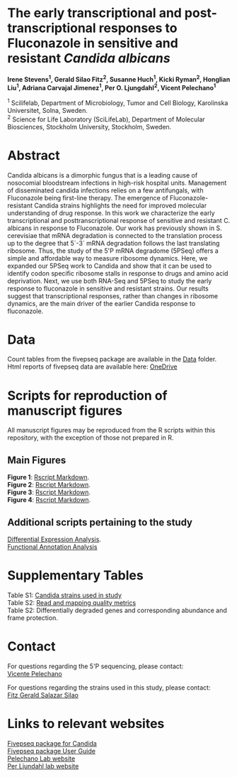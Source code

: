 # **The early transcriptional and post-transcriptional responses to Fluconazole in sensitive and resistant *Candida albicans***

**Irene Stevens<sup>1</sup>, Gerald Silao Fitz<sup>2</sup>, Susanne Huch<sup>1</sup>, Kicki Ryman<sup>2</sup>, Honglian Liu<sup>1</sup>, Adriana Carvajal Jimenez<sup>1</sup>, Per O. Ljungdahl<sup>2</sup>, Vicent Pelechano<sup>1</sup>**


<sup>1</sup> Scilifelab, Department of Microbiology, Tumor and Cell Biology, Karolinska Universitet, Solna, Sweden.     
<sup>2</sup> Science for Life Laboratory (SciLifeLab), Department of Molecular Biosciences, Stockholm University, Stockholm, Sweden. 


# **Abstract**
Candida albicans is a dimorphic fungus that is a leading cause of nosocomial bloodstream infections in high-risk hospital units. Management of disseminated candida infections relies on a few antifungals, with Fluconazole being first-line therapy. The emergence of Fluconazole-resistant Candida strains highlights the need for improved molecular understanding of drug response. In this work we characterize the early transcriptional and posttranscriptional response of sensitive and resistant C. albicans in response to Fluconazole. Our work has previously shown in S. cerevisiae that mRNA degradation is connected to the translation process up to the degree that 5´-3´ mRNA degradation follows the last translating ribosome. Thus, the study of the 5'P mRNA degradome (5PSeq) offers a simple and affordable way to measure ribosome dynamics. Here, we expanded our 5PSeq work to Candida and show that it can be used to identify codon specific ribosome stalls in response to drugs and amino acid deprivation. Next, we use both RNA-Seq and 5PSeq to study the early response to fluconazole in sensitive and resistant strains. Our results suggest that transcriptional responses, rather than changes in ribosome dynamics, are the main driver of the earlier Candida response to fluconazole.

# **Data**
Count tables from the fivepseq package are available in the [Data](https://github.com/irenestevens8/Candida_degradome/tree/main/Data) folder. 
Html reports of fivepseq data are available here: [OneDrive](https://github.com/irenestevens8/Candida_degradome/tree/main/Data) 

# **Scripts for reproduction of manuscript figures**
All manuscript figures may be reproduced from the R scripts within this repository, with the exception of those not prepared in R.


## **Main Figures**

**Figure 1**: [Rscript Markdown](https://github.com/irenestevens8/Candida_degradome/blob/main/Figures/Figure-1.md).     
**Figure 2**: [Rscript Markdown](https://github.com/irenestevens8/Candida_degradome/blob/main/Figures/Figure-2.md).  
**Figure 3**: [Rscript Markdown](https://github.com/irenestevens8/Candida_degradome/blob/main/Figures/Figure-3.md).                    
**Figure 4**: [Rscript Markdown](https://github.com/irenestevens8/Candida_degradome/blob/main/Figures/Figure-4.md).    

## **Additional scripts pertaining to the study**

[Differential Expression Analysis](https://github.com/irenestevens8/Candida_degradome).                   
[Functional Annotation Analysis](https://david.ncifcrf.gov/)

# **Supplementary Tables** 

Table S1: [Candida strains used in study ](https://github.com/irenestevens8/Candida_degradome/tree/main/Supplementary%20Tables/Table%20S1.xlsx)                                                       
Table S2: [Read and mapping quality metrics](https://github.com/irenestevens8/Candida_degradome/tree/main/Supplementary%20Tables/Table%20S2.xlsx)                                      
Table S2: Differentially degraded genes and corresponding abundance and frame protection.

# **Contact** 
For questions regarding the 5'P sequencing, please contact:                                        
[Vicente Pelechano](vicente.pelechano.garcia@ki.se)   

For questions regarding the strains used in this study, please contact:                      
[Fitz Gerald Salazar Silao](fitzgerald.silao@su.se)                               
                         

# **Links to relevant websites** 
[Fivepseq package for Candida ](https://github.com/irenestevens8/fivepseq/tree/Candida)           
[Fivepseq package User Guide](https://fivepseq.readthedocs.io/en/latest/)                             
[Pelechano Lab website](https://pelechanolab.com/)                     
[Per Ljundahl lab website ](https://www.scilifelab.se/researchers/per-o-ljungdahl/)            

